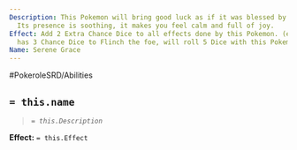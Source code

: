```yaml
---
Description: This Pokemon will bring good luck as if it was blessed by the heavens.
  Its presence is soothing, it makes you feel calm and full of joy.
Effect: Add 2 Extra Chance Dice to all effects done by this Pokemon. (e.g. A move
  has 3 Chance Dice to Flinch the foe, will roll 5 Dice with this Pokemon)
Name: Serene Grace
---
```


#PokeroleSRD/Abilities

## `= this.name`

> *`= this.Description`*

**Effect:** `= this.Effect`